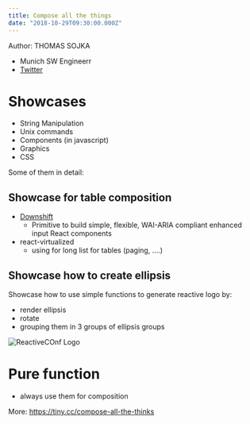 ```yaml
---
title: Compose all the things
date: "2018-10-29T09:30:00.000Z"
---
```


Author: THOMAS SOJKA
- Munich SW Engineerr 
- [Twitter](https://twitter.com/rollarCaster)

# Showcases
- String Manipulation
- Unix commands
- Components (in javascript)
- Graphics
- CSS

Some of them in detail:

## Showcase for table composition

- [Downshift](https://github.com/paypal/downshift)
    - Primitive to build simple, flexible, WAI-ARIA compliant enhanced input React components
- react-virtualized
    - using for long list for tables (paging, ....) 

## Showcase how to create ellipsis

Showcase how to use simple functions to generate reactive logo by:
- render ellipsis
- rotate
- grouping them in 3 groups of ellipsis groups

![ReactiveCOnf Logo](/logo_reactiveconf.png)

# Pure function
- always use them for composition

More: https://tiny.cc/compose-all-the-thinks
